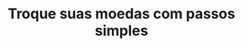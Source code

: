 ---
title: 'Troque suas moedas com passos simples'
itens:
  - item: 'Escolha a moeda'
    position: '1º'
  - item: 'Faça o depósito'
    position: '2º'
  - item: 'Receba em sua carteira'
    position: '3º'
description: 'Sem taxas adicionais, sem custódia, 100% seguro.'
---